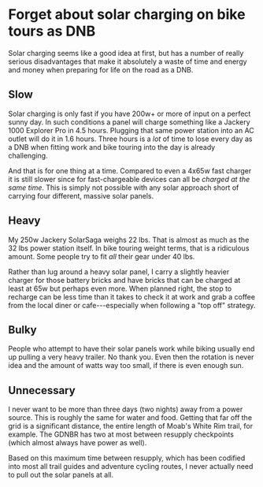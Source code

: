 # Forget about solar charging on bike tours as DNB

Solar charging seems like a good idea at first, but has a number of really serious disadvantages that make it absolutely a waste of time and energy and money when preparing for life on the road as a DNB.

## Slow

Solar charging is only fast if you have 200w+ or more of input on a perfect sunny day. In such conditions a panel will charge something like a Jackery 1000 Explorer Pro in 4.5 hours. Plugging that same power station into an AC outlet will do it in 1.6 hours. Three hours is a *lot* of time to lose every day as a DNB when fitting work and bike touring into the day is already challenging.

And that is for one thing at a time. Compared to even a 4x65w fast charger it is still slower since for fast-chargeable devices can all be *charged at the same time*. This is simply not possible with any solar approach short of carrying four different, massive solar panels.

## Heavy

My 250w Jackery SolarSaga weighs 22 lbs. That is almost as much as the 32 lbs power station itself. In bike touring weight terms, that is a ridiculous amount. Some people try to fit *all* their gear under 40 lbs.

Rather than lug around a heavy solar panel, I carry a slightly heavier charger for those battery bricks and have bricks that can be charged at least at 65w but perhaps even more. When planned right, the stop to recharge can be less time than it takes to check it at work and grab a coffee from the local diner or cafe---especially when following a "top off" strategy.

## Bulky

People who attempt to have their solar panels work while biking usually end up pulling a very heavy trailer. No thank you. Even then the rotation is never idea and the amount of watts way too small, if there is even enough sun.

## Unnecessary

I never want to be more than three days (two nights) away from a power source. This is roughly the same for water and food. Getting that far off the grid is a significant distance, the entire length of Moab's White Rim trail, for example. The GDNBR has two at most between resupply checkpoints (which almost always have power as well).

Based on this maximum time between resupply, which has been codified into most all trail guides and adventure cycling routes, I never actually need to pull out the solar panels at all.
